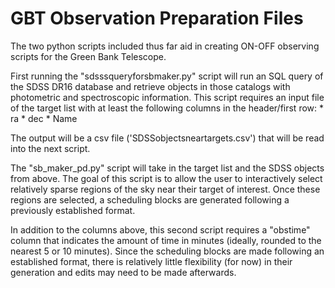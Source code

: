 # GBT Observation Preparation Files

The two python scripts included thus far aid in creating ON-OFF observing scripts for the Green Bank Telescope.

First running the "sdsssqueryforsbmaker.py" script will run an SQL query of the SDSS DR16 database and retrieve objects in those catalogs with photometric and spectroscopic information. This script requires an input file of the target list with at least the following columns in the header/first row: * ra 
     * dec
     * Name 

The output will be a csv file ('SDSSobjectsneartargets.csv') that will be read into the next script.


The "sb_maker_pd.py" script will take in the target list and the SDSS objects from above. The goal of this script is to allow the user to interactively select relatively sparse regions of the sky near their target of interest. Once these regions are selected, a scheduling blocks are generated following a previously established format.

In addition to the columns above, this second script requires a "obstime" column that indicates the amount of time in minutes (ideally, rounded to the nearest 5 or 10 minutes). Since the scheduling blocks are made following an established format, there is relatively little flexibility (for now) in their generation and edits may need to be made afterwards.
